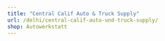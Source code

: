 ```yaml
---
title: "Central Calif Auto & Truck Supply"
url: /delhi/central-calif-auto-und-truck-supply/
shop: Autowerkstatt
---
```

